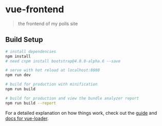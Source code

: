 # vue-frontend

> the frontend of my polls site

## Build Setup

``` bash
# install dependencies
npm install
# need cnpm install bootstrap@4.0.0-alpha.6 --save 

# serve with hot reload at localhost:8080
npm run dev

# build for production with minification
npm run build

# build for production and view the bundle analyzer report
npm run build --report
```

For a detailed explanation on how things work, check out the [guide](http://vuejs-templates.github.io/webpack/) and [docs for vue-loader](http://vuejs.github.io/vue-loader).
